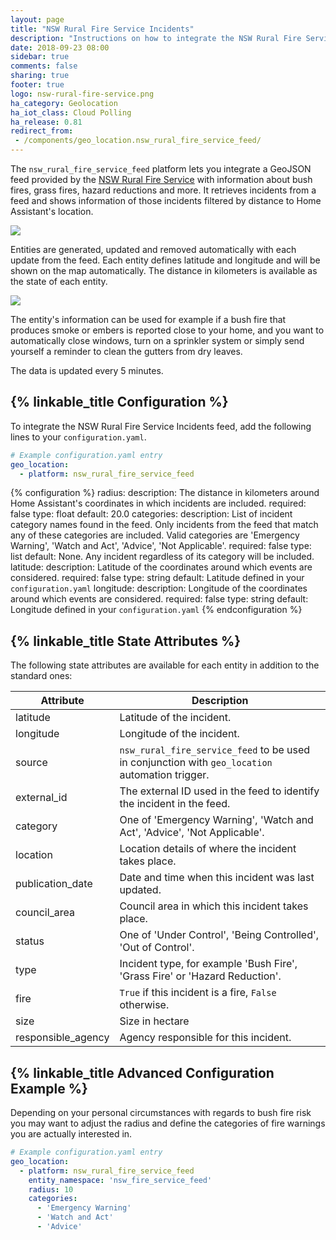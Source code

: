 ```yaml
---
layout: page
title: "NSW Rural Fire Service Incidents"
description: "Instructions on how to integrate the NSW Rural Fire Service Incidents feed into Home Assistant."
date: 2018-09-23 08:00
sidebar: true
comments: false
sharing: true
footer: true
logo: nsw-rural-fire-service.png
ha_category: Geolocation
ha_iot_class: Cloud Polling
ha_release: 0.81
redirect_from:
 - /components/geo_location.nsw_rural_fire_service_feed/
---
```


The `nsw_rural_fire_service_feed` platform lets you integrate a GeoJSON feed provided by the [NSW Rural Fire Service](https://www.rfs.nsw.gov.au/fire-information/fires-near-me) with information about bush fires, grass fires, hazard reductions and more. It retrieves incidents from a feed and shows information of those incidents filtered by distance to Home Assistant's location.

<p class='img'>
  <img src='{{site_root}}/images/screenshots/nsw-rural-fire-service-feed-entities.png' />
</p>

Entities are generated, updated and removed automatically with each update from the feed. Each entity defines latitude and longitude and will be shown on the map automatically. The distance in kilometers is available as the state of each entity.

<p class='img'>
  <img src='{{site_root}}/images/screenshots/nsw-rural-fire-service-feed-map.png' />
</p>

The entity's information can be used for example if a bush fire that produces smoke or embers is reported close to your home, and you want to automatically close windows, turn on a sprinkler system or simply send yourself a reminder to clean the gutters from dry leaves.

The data is updated every 5 minutes.

## {% linkable_title Configuration %}

To integrate the NSW Rural Fire Service Incidents feed, add the following lines to your `configuration.yaml`.

```yaml
# Example configuration.yaml entry
geo_location:
  - platform: nsw_rural_fire_service_feed
```

{% configuration %}
radius:
  description: The distance in kilometers around Home Assistant's coordinates in which incidents are included.
  required: false
  type: float
  default: 20.0
categories:
  description: List of incident category names found in the feed. Only incidents from the feed that match any of these categories are included. Valid categories are 'Emergency Warning', 'Watch and Act', 'Advice', 'Not Applicable'.
  required: false
  type: list
  default: None. Any incident regardless of its category will be included.
latitude:
  description: Latitude of the coordinates around which events are considered.
  required: false
  type: string
  default: Latitude defined in your `configuration.yaml`
longitude:
  description: Longitude of the coordinates around which events are considered.
  required: false
  type: string
  default: Longitude defined in your `configuration.yaml`
{% endconfiguration %}

## {% linkable_title State Attributes %}

The following state attributes are available for each entity in addition to the standard ones:

| Attribute          | Description |
|--------------------|-------------|
| latitude           | Latitude of the incident. |
| longitude          | Longitude of the incident. |
| source             | `nsw_rural_fire_service_feed` to be used in conjunction with `geo_location` automation trigger. |
| external_id        | The external ID used in the feed to identify the incident in the feed. |
| category           | One of 'Emergency Warning', 'Watch and Act', 'Advice', 'Not Applicable'. |
| location           | Location details of where the incident takes place. |
| publication_date   | Date and time when this incident was last updated. |
| council_area       | Council area in which this incident takes place. |
| status             | One of 'Under Control', 'Being Controlled', 'Out of Control'. |
| type               | Incident type, for example 'Bush Fire', 'Grass Fire' or 'Hazard Reduction'. |
| fire               | `True` if this incident is a fire, `False` otherwise. |
| size               | Size in hectare |
| responsible_agency | Agency responsible for this incident. |

## {% linkable_title Advanced Configuration Example %}

Depending on your personal circumstances with regards to bush fire risk you may want to adjust the radius and define the categories of fire warnings you are actually interested in.

```yaml
# Example configuration.yaml entry
geo_location:
  - platform: nsw_rural_fire_service_feed
    entity_namespace: 'nsw_fire_service_feed'
    radius: 10
    categories:
      - 'Emergency Warning'
      - 'Watch and Act'
      - 'Advice'
```
